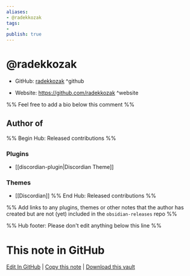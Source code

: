 ```yaml
---
aliases:
- @radekkozak
tags:
- 
publish: true
---
```


# @radekkozak

- GitHub: [radekkozak](https://github.com/radekkozak/) ^github
<!-- - Discord: `@` ^discord-->
- Website: <https://github.com/radekkozak> ^website
<!-- - [[Publish sites|Publish site]]: ^publish-->

%% Feel free to add a bio below this comment %%


## Author of

%% Begin Hub: Released contributions %%
### Plugins
- [[discordian-plugin|Discordian Theme]]

### Themes
- [[Discordian]]
%% End Hub: Released contributions %%

%% Add links to any plugins, themes or other notes that the author has created but are not (yet) included in the `obsidian-releases` repo %%

<!--
### Unlisted plugins

- 
-->

<!--
### Others

- 
-->

<!--
## Sponsor this author

- [[GitHub sponsors]]: [Sponsor @radekkozak on GitHub Sponsors](https://github.com/sponsors/radekkozak) ^github-sponsor
- [[Buy me a coffee]]: ^buy-me-a-coffee
- [[PayPal]]: ^paypal
- [[Patreon]]: ^patreon

-->

<!--
## Follow this author

- [[YouTube Channels|On YouTube]]: ^youtube
- Twitter: ^twitter
- ...
-->

%% Hub footer: Please don't edit anything below this line %%

# This note in GitHub

<span class="git-footer">[Edit In GitHub](https://github.dev/obsidian-community/obsidian-hub/blob/main/01%20-%20Community/People/radekkozak.md "git-hub-edit-note") | [Copy this note](https://raw.githubusercontent.com/obsidian-community/obsidian-hub/main/01%20-%20Community/People/radekkozak.md "git-hub-copy-note") | [Download this vault](https://github.com/obsidian-community/obsidian-hub/archive/refs/heads/main.zip "git-hub-download-vault") </span>